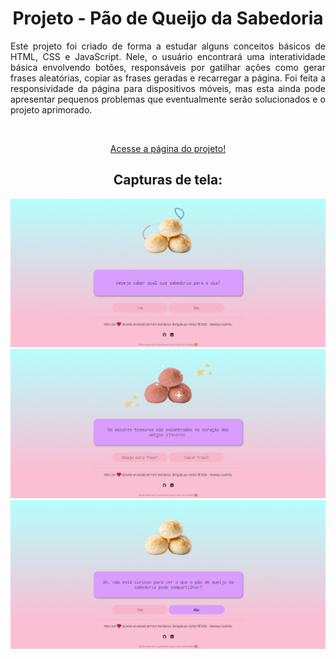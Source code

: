 <h1 align="center">Projeto - Pão de Queijo da Sabedoria</h1>
<p align="justify">
Este projeto foi criado de forma a estudar alguns conceitos básicos de HTML, CSS e JavaScript. Nele, o usuário encontrará uma interatividade básica envolvendo botões, responsáveis por gatilhar ações como gerar frases aleatórias, copiar as frases geradas e recarregar a página. Foi feita a responsividade da página para dispositivos móveis, mas esta ainda pode apresentar pequenos problemas que eventualmente serão solucionados e o projeto aprimorado. 
</P>
<br>
<p align="center"><a href="https://projeto-pdqsabedoria.vercel.app/">Acesse a página do projeto!</a></p>

<h2 align="center">Capturas de tela:</h2>
<div align="center">
<img src="./assets/desktop1.png" alt="Tela inicial da página."></a>
<img src="./assets/desktop2.png" alt="Tela quando o usuário clica no botão sim, gerando uma frase aleatória, alterando a imagem inicial e criando dois novos botões para recarregar a página e copiar o texto gerado."></a>
<img src="./assets/desktop3.png" alt="Tela quando o usuário clica no botão não, gerando uma frase aleatória."></a>
</div> 